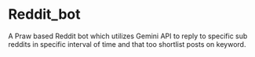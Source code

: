 # Reddit_bot
A Praw based Reddit bot which utilizes Gemini API to reply to specific sub reddits in specific interval of time and that too shortlist posts on keyword. 
